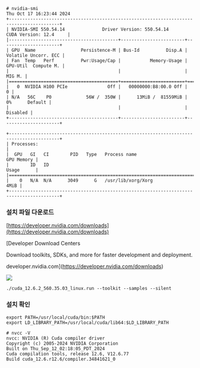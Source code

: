 ```
# nvidia-smi
Thu Oct 17 16:23:44 2024
+-----------------------------------------------------------------------------------------+
| NVIDIA-SMI 550.54.14              Driver Version: 550.54.14      CUDA Version: 12.4     |
|-----------------------------------------+------------------------+----------------------+
| GPU  Name                 Persistence-M | Bus-Id          Disp.A | Volatile Uncorr. ECC |
| Fan  Temp   Perf          Pwr:Usage/Cap |           Memory-Usage | GPU-Util  Compute M. |
|                                         |                        |               MIG M. |
|=========================================+========================+======================|
|   0  NVIDIA H100 PCIe               Off |   00000000:B8:00.0 Off |                    0 |
| N/A   56C    P0             56W /  350W |      13MiB /  81559MiB |      0%      Default |
|                                         |                        |             Disabled |
+-----------------------------------------+------------------------+----------------------+

+-----------------------------------------------------------------------------------------+
| Processes:                                                                              |
|  GPU   GI   CI        PID   Type   Process name                              GPU Memory |
|        ID   ID                                                               Usage      |
|=========================================================================================|
|    0   N/A  N/A      3049      G   /usr/lib/xorg/Xorg                              4MiB |
+-----------------------------------------------------------------------------------------+
```

### 설치 파일 다운로드

[https://developer.nvidia.com/downloads](https://developer.nvidia.com/downloads)

[Developer Download Centers

Download toolkits, SDKs, and more for faster development and deployment.

developer.nvidia.com](https://developer.nvidia.com/downloads)

![](https://blog.kakaocdn.net/dn/5SnPP/btsKauhBLZ1/OMreH9MV1f2rhnYyIB4gK1/img.png)

```
./cuda_12.6.2_560.35.03_linux.run --toolkit --samples --silent
```

### 설치 확인

```
export PATH=/usr/local/cuda/bin:$PATH
export LD_LIBRARY_PATH=/usr/local/cuda/lib64:$LD_LIBRARY_PATH

# nvcc -V
nvcc: NVIDIA (R) Cuda compiler driver
Copyright (c) 2005-2024 NVIDIA Corporation
Built on Thu_Sep_12_02:18:05_PDT_2024
Cuda compilation tools, release 12.6, V12.6.77
Build cuda_12.6.r12.6/compiler.34841621_0
```